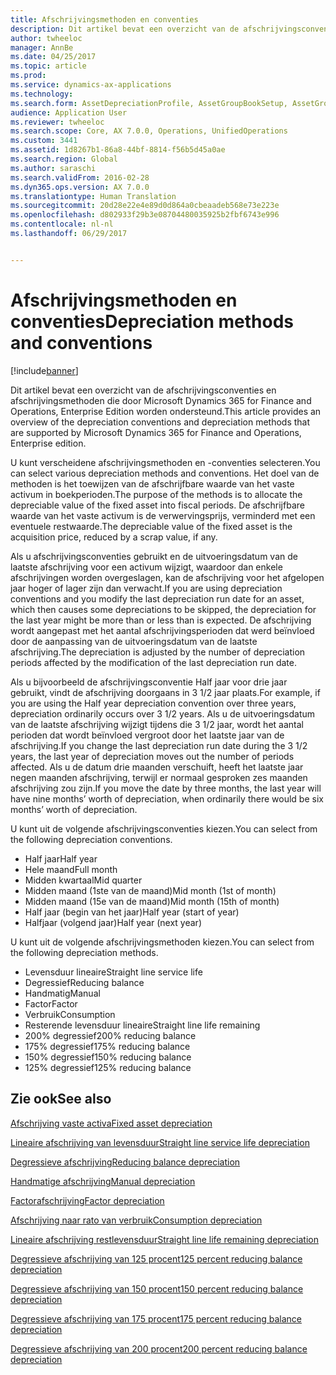 ```yaml
---
title: Afschrijvingsmethoden en conventies
description: Dit artikel bevat een overzicht van de afschrijvingsconventies en afschrijvingsmethoden die door Microsoft Dynamics 365 for Finance and Operations, Enterprise Edition worden ondersteund.
author: twheeloc
manager: AnnBe
ms.date: 04/25/2017
ms.topic: article
ms.prod: 
ms.service: dynamics-ax-applications
ms.technology: 
ms.search.form: AssetDepreciationProfile, AssetGroupBookSetup, AssetGroupDepBookSetup
audience: Application User
ms.reviewer: twheeloc
ms.search.scope: Core, AX 7.0.0, Operations, UnifiedOperations
ms.custom: 3441
ms.assetid: 1d8267b1-86a8-44bf-8814-f56b5d45a0ae
ms.search.region: Global
ms.author: saraschi
ms.search.validFrom: 2016-02-28
ms.dyn365.ops.version: AX 7.0.0
ms.translationtype: Human Translation
ms.sourcegitcommit: 20d28e22e4e89d0d864a0cbeaadeb568e73e223e
ms.openlocfilehash: d802933f29b3e08704480035925b2fbf6743e996
ms.contentlocale: nl-nl
ms.lasthandoff: 06/29/2017


---
```


# <a name="depreciation-methods-and-conventions"></a><span data-ttu-id="57a16-103">Afschrijvingsmethoden en conventies</span><span class="sxs-lookup"><span data-stu-id="57a16-103">Depreciation methods and conventions</span></span>

[!include[banner](../includes/banner.md)]


<span data-ttu-id="57a16-104">Dit artikel bevat een overzicht van de afschrijvingsconventies en afschrijvingsmethoden die door Microsoft Dynamics 365 for Finance and Operations, Enterprise Edition worden ondersteund.</span><span class="sxs-lookup"><span data-stu-id="57a16-104">This article provides an overview of the depreciation conventions and depreciation methods that are supported by Microsoft Dynamics 365 for Finance and Operations, Enterprise edition.</span></span>

<span data-ttu-id="57a16-105">U kunt verscheidene afschrijvingsmethoden en -conventies selecteren.</span><span class="sxs-lookup"><span data-stu-id="57a16-105">You can select various depreciation methods and conventions.</span></span> <span data-ttu-id="57a16-106">Het doel van de methoden is het toewijzen van de afschrijfbare waarde van het vaste activum in boekperioden.</span><span class="sxs-lookup"><span data-stu-id="57a16-106">The purpose of the methods is to allocate the depreciable value of the fixed asset into fiscal periods.</span></span> <span data-ttu-id="57a16-107">De afschrijfbare waarde van het vaste activum is de verwervingsprijs, verminderd met een eventuele restwaarde.</span><span class="sxs-lookup"><span data-stu-id="57a16-107">The depreciable value of the fixed asset is the acquisition price, reduced by a scrap value, if any.</span></span> 

<span data-ttu-id="57a16-108">Als u afschrijvingsconventies gebruikt en de uitvoeringsdatum van de laatste afschrijving voor een activum wijzigt, waardoor dan enkele afschrijvingen worden overgeslagen, kan de afschrijving voor het afgelopen jaar hoger of lager zijn dan verwacht.</span><span class="sxs-lookup"><span data-stu-id="57a16-108">If you are using depreciation conventions and you modify the last depreciation run date for an asset, which then causes some depreciations to be skipped, the depreciation for the last year might be more than or less than is expected.</span></span> <span data-ttu-id="57a16-109">De afschrijving wordt aangepast met het aantal afschrijvingsperioden dat werd beïnvloed door de aanpassing van de uitvoeringsdatum van de laatste afschrijving.</span><span class="sxs-lookup"><span data-stu-id="57a16-109">The depreciation is adjusted by the number of depreciation periods affected by the modification of the last depreciation run date.</span></span>

<span data-ttu-id="57a16-110">Als u bijvoorbeeld de afschrijvingsconventie Half jaar voor drie jaar gebruikt, vindt de afschrijving doorgaans in 3 1/2 jaar plaats.</span><span class="sxs-lookup"><span data-stu-id="57a16-110">For example, if you are using the Half year depreciation convention over three years, depreciation ordinarily occurs over 3 1/2 years.</span></span> <span data-ttu-id="57a16-111">Als u de uitvoeringsdatum van de laatste afschrijving wijzigt tijdens die 3 1/2 jaar, wordt het aantal perioden dat wordt beïnvloed vergroot door het laatste jaar van de afschrijving.</span><span class="sxs-lookup"><span data-stu-id="57a16-111">If you change the last depreciation run date during the 3 1/2 years, the last year of depreciation moves out the number of periods affected.</span></span> <span data-ttu-id="57a16-112">Als u de datum drie maanden verschuift, heeft het laatste jaar negen maanden afschrijving, terwijl er normaal gesproken zes maanden afschrijving zou zijn.</span><span class="sxs-lookup"><span data-stu-id="57a16-112">If you move the date by three months, the last year will have nine months’ worth of depreciation, when ordinarily there would be six months’ worth of depreciation.</span></span>

<span data-ttu-id="57a16-113">U kunt uit de volgende afschrijvingsconventies kiezen.</span><span class="sxs-lookup"><span data-stu-id="57a16-113">You can select from the following depreciation conventions.</span></span>


-   <span data-ttu-id="57a16-114">Half jaar</span><span class="sxs-lookup"><span data-stu-id="57a16-114">Half year</span></span>
-   <span data-ttu-id="57a16-115">Hele maand</span><span class="sxs-lookup"><span data-stu-id="57a16-115">Full month</span></span>
-   <span data-ttu-id="57a16-116">Midden kwartaal</span><span class="sxs-lookup"><span data-stu-id="57a16-116">Mid quarter</span></span>
-   <span data-ttu-id="57a16-117">Midden maand (1ste van de maand)</span><span class="sxs-lookup"><span data-stu-id="57a16-117">Mid month (1st of month)</span></span>
-   <span data-ttu-id="57a16-118">Midden maand (15e van de maand)</span><span class="sxs-lookup"><span data-stu-id="57a16-118">Mid month (15th of month)</span></span>
-   <span data-ttu-id="57a16-119">Half jaar (begin van het jaar)</span><span class="sxs-lookup"><span data-stu-id="57a16-119">Half year (start of year)</span></span>
-   <span data-ttu-id="57a16-120">Halfjaar (volgend jaar)</span><span class="sxs-lookup"><span data-stu-id="57a16-120">Half year (next year)</span></span>

<span data-ttu-id="57a16-121">U kunt uit de volgende afschrijvingsmethoden kiezen.</span><span class="sxs-lookup"><span data-stu-id="57a16-121">You can select from the following depreciation methods.</span></span>
-   <span data-ttu-id="57a16-122">Levensduur lineaire</span><span class="sxs-lookup"><span data-stu-id="57a16-122">Straight line service life</span></span>
-   <span data-ttu-id="57a16-123">Degressief</span><span class="sxs-lookup"><span data-stu-id="57a16-123">Reducing balance</span></span>
-   <span data-ttu-id="57a16-124">Handmatig</span><span class="sxs-lookup"><span data-stu-id="57a16-124">Manual</span></span>
-   <span data-ttu-id="57a16-125">Factor</span><span class="sxs-lookup"><span data-stu-id="57a16-125">Factor</span></span>
-   <span data-ttu-id="57a16-126">Verbruik</span><span class="sxs-lookup"><span data-stu-id="57a16-126">Consumption</span></span>
-   <span data-ttu-id="57a16-127">Resterende levensduur lineaire</span><span class="sxs-lookup"><span data-stu-id="57a16-127">Straight line life remaining</span></span>
-   <span data-ttu-id="57a16-128">200% degressief</span><span class="sxs-lookup"><span data-stu-id="57a16-128">200% reducing balance</span></span>
-   <span data-ttu-id="57a16-129">175% degressief</span><span class="sxs-lookup"><span data-stu-id="57a16-129">175% reducing balance</span></span>
-   <span data-ttu-id="57a16-130">150% degressief</span><span class="sxs-lookup"><span data-stu-id="57a16-130">150% reducing balance</span></span>
-   <span data-ttu-id="57a16-131">125% degressief</span><span class="sxs-lookup"><span data-stu-id="57a16-131">125% reducing balance</span></span>

 



<a name="see-also"></a><span data-ttu-id="57a16-132">Zie ook</span><span class="sxs-lookup"><span data-stu-id="57a16-132">See also</span></span>
--------

[<span data-ttu-id="57a16-133">Afschrijving vaste activa</span><span class="sxs-lookup"><span data-stu-id="57a16-133">Fixed asset depreciation</span></span>](fixed-asset-depreciation.md)

[<span data-ttu-id="57a16-134">Lineaire afschrijving van levensduur</span><span class="sxs-lookup"><span data-stu-id="57a16-134">Straight line service life depreciation</span></span>](Straight-line-service-life-depreciation.md)

[<span data-ttu-id="57a16-135">Degressieve afschrijving</span><span class="sxs-lookup"><span data-stu-id="57a16-135">Reducing balance depreciation</span></span>](reduce-balance-depreciation.md)

[<span data-ttu-id="57a16-136">Handmatige afschrijving</span><span class="sxs-lookup"><span data-stu-id="57a16-136">Manual depreciation</span></span>](manual-depreciation.md)

[<span data-ttu-id="57a16-137">Factorafschrijving</span><span class="sxs-lookup"><span data-stu-id="57a16-137">Factor depreciation</span></span>](factor-depreciation.md)

[<span data-ttu-id="57a16-138">Afschrijving naar rato van verbruik</span><span class="sxs-lookup"><span data-stu-id="57a16-138">Consumption depreciation</span></span>](consumption-depreciation.md)

[<span data-ttu-id="57a16-139">Lineaire afschrijving restlevensduur</span><span class="sxs-lookup"><span data-stu-id="57a16-139">Straight line life remaining depreciation</span></span>](straight-line-life-remaining-depreciation.md)

[<span data-ttu-id="57a16-140">Degressieve afschrijving van 125 procent</span><span class="sxs-lookup"><span data-stu-id="57a16-140">125 percent reducing balance depreciation</span></span>](125-percent-reducing-balance-depreciation.md)

[<span data-ttu-id="57a16-141">Degressieve afschrijving van 150 procent</span><span class="sxs-lookup"><span data-stu-id="57a16-141">150 percent reducing balance depreciation</span></span>](150-percent-reducing-balance-depreciation.md)

[<span data-ttu-id="57a16-142">Degressieve afschrijving van 175 procent</span><span class="sxs-lookup"><span data-stu-id="57a16-142">175 percent reducing balance depreciation</span></span>](175-percent-reducing-balance-depreciation.md)

[<span data-ttu-id="57a16-143">Degressieve afschrijving van 200 procent</span><span class="sxs-lookup"><span data-stu-id="57a16-143">200 percent reducing balance depreciation</span></span>](200-percent-reducing-balance-depreciation.md)




